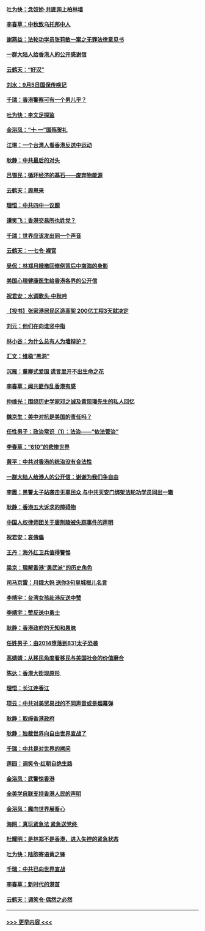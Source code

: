 #### [吐为快：念奴娇‧共匪网上柏林墙](../pages/nsc993/n11519122.md?t=09131511) 
#### [李春草：中秋致乌托邦中人](../pages/nsc993/n11518776.md?t=09131511) 
#### [谢燕益：法轮功学员张莉敏一案之无罪法律意见书](../pages/nsc993/n11517600.md?t=09131511) 
#### [一群大陆人给香港人的公开感谢信](../pages/nsc993/n11514797.md?t=09131511) 
#### [云鹤天：“好汉”](../pages/nsc993/n11513536.md?t=09131511) 
#### [刘水：9月5日国保传唤记](../pages/nsc993/n11513460.md?t=09131511) 
#### [千瑞：香港警察可有一个男儿乎？](../pages/nsc993/n11513109.md?t=09131511) 
#### [吐为快：李文足探监](../pages/nsc993/n11509622.md?t=09131511) 
#### [金浴凤：“十‧一”国殇贺礼](../pages/nsc993/n11509593.md?t=09131511) 
#### [江琳：一个台湾人看香港反送中运动](../pages/nsc993/n11509211.md?t=09131511) 
#### [耿静：中共最后的对头](../pages/nsc993/n11508308.md?t=09131511) 
#### [吕锡民：循环经济的基石——废弃物能源](../pages/nsc993/n11508212.md?t=09131511) 
#### [云鹤天：周恩来](../pages/nsc993/n11508055.md?t=09131511) 
#### [理悟：中共四中一议题](../pages/nsc993/n11507782.md?t=09131511) 
#### [谭笑飞：香港交易所也姓党？](../pages/nsc993/n11507753.md?t=09131511) 
#### [千瑞：世界应该发出同一个声音](../pages/nsc993/n11507290.md?t=09131511) 
#### [云鹤天：一七令‧裸官](../pages/nsc993/n11507177.md?t=09131511) 
#### [吴侃：林郑月娥撤回修例背后中南海的身影](../pages/nsc993/n11506876.md?t=09131511) 
#### [美国心理健康医生给香港各界的公开信](../pages/nsc993/n11506809.md?t=09131511) 
#### [祝君安：水调歌头‧中秋吟](../pages/nsc993/n11506758.md?t=09131511) 
#### [【投书】张家港居民区造高架 200亿工程3天就决定](../pages/nsc993/n11506682.md?t=09131511) 
#### [刘元：他们在向谁竖中指](../pages/nsc993/n11505384.md?t=09131511) 
#### [林小谷：为什么总有人为墙辩护？](../pages/nsc993/n11505226.md?t=09131511) 
#### [汇文：维稳“黑洞”](../pages/nsc993/n11504347.md?t=09131511) 
#### [沉雁：董卿式爱国 谎言里开不出生命之花](../pages/nsc993/n11503215.md?t=09131511) 
#### [李春草：闻共匪作乱香港有感](../pages/nsc993/n11503072.md?t=09131511) 
#### [仲维光：围绕历史学家邓之诚及黄现璠先生的私人回忆](../pages/nsc993/n11501330.md?t=09131511) 
#### [魏京生：美中对抗是美国的责任吗？](../pages/nsc993/n11500723.md?t=09131511) 
#### [任性男子：政治常识（1）：法治——“依法管治”](../pages/nsc993/n11500791.md?t=09131511) 
#### [李春草：“610”的悲惨世界](../pages/nsc993/n11501141.md?t=09131511) 
#### [黄平：中共对香港的统治没有合法性](../pages/nsc993/n11499473.md?t=09131511) 
#### [一群大陆人给港人的公开信：谢谢为我们争自由](../pages/nsc993/n11500402.md?t=09131511) 
#### [李霞：黑警太子站袭击无辜民众 与中共天安门绑架法轮功学员同出一辙](../pages/nsc993/n11499805.md?t=09131511) 
#### [耿静：香港五大诉求的障碍物](../pages/nsc993/n11497578.md?t=09131511) 
#### [中国人权律师团关于唐荆陵被失踪事件的声明](../pages/nsc993/n11500014.md?t=09131511) 
#### [祝君安：哀傀儡](../pages/nsc993/n11499776.md?t=09131511) 
#### [王丹：海外红卫兵值得警惕](../pages/nsc993/n11498138.md?t=09131511) 
#### [梁京：理解香港“勇武派”的历史角色](../pages/nsc993/n11498006.md?t=09131511) 
#### [司马京雷：月娥大妈  送你3句皇城根儿名言](../pages/nsc993/n11497885.md?t=09131511) 
#### [李靖宇：台湾女孩赴港反送中赞](../pages/nsc993/n11497721.md?t=09131511) 
#### [李靖宇：赞反送中勇士](../pages/nsc993/n11497452.md?t=09131511) 
#### [耿静：香港政府的无知和愚昧](../pages/nsc993/n11494238.md?t=09131511) 
#### [任姓男子：由2014堕落到831太子恐袭](../pages/nsc993/n11496683.md?t=09131511) 
#### [高婧婧：从移民角度看移民与美国社会的价值磨合](../pages/nsc993/n11495757.md?t=09131511) 
#### [陈达：香港大街现原形 ](../pages/nsc993/n11495441.md?t=09131511) 
#### [理悟：长江连香江](../pages/nsc993/n11495377.md?t=09131511) 
#### [项云：中共对美贸易战的不同声音或是烟幕弹](../pages/nsc993/n11494929.md?t=09131511) 
#### [耿静：取缔香港政府](../pages/nsc993/n11494218.md?t=09131511) 
#### [耿静：独裁世界向自由世界宣战了](../pages/nsc993/n11494190.md?t=09131511) 
#### [千瑞：中共是对世界的拷问](../pages/nsc993/n11493021.md?t=09131511) 
#### [莲园：调笑令‧红朝自绝生路](../pages/nsc993/n11493011.md?t=09131511) 
#### [金浴凤：武警惊香港](../pages/nsc993/n11492994.md?t=09131511) 
#### [全美学自联支持香港人民的声明](../pages/nsc993/n11492630.md?t=09131511) 
#### [金浴凤：魔向世界展畜心](../pages/nsc993/n11492599.md?t=09131511) 
#### [海网：真玩紧急法 紧急送党终 ](../pages/nsc993/n11492535.md?t=09131511) 
#### [杜耀明：是林郑不是香港，进入失控的紧急状态](../pages/nsc993/n11491420.md?t=09131511) 
#### [吐为快：陆胞寄语黄之锋](../pages/nsc993/n11491117.md?t=09131511) 
#### [千瑞：中共已向世界宣战](../pages/nsc993/n11490123.md?t=09131511) 
#### [李春草：新时代的港首](../pages/nsc993/n11489864.md?t=09131511) 
#### [云鹤天：调笑令·偶然之必然](../pages/nsc993/n11489701.md?t=09131511) 

----
#### [ >>> 更早内容 <<< ](../indexes/nsc993-earlier.md)
